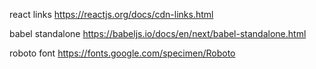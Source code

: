 react links
https://reactjs.org/docs/cdn-links.html

babel standalone
https://babeljs.io/docs/en/next/babel-standalone.html

roboto font 
https://fonts.google.com/specimen/Roboto
